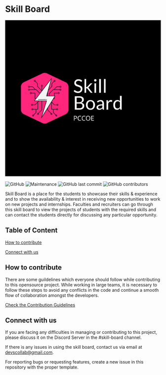 # Skill Board

![Skill Board](assets/images/logo.png) <!-- .element height="50%" width="50%" -->

![GitHub](https://img.shields.io/github/license/devscollab/skill-board) ![Maintenance](https://img.shields.io/maintenance/yes/2020) ![GitHub last commit](https://img.shields.io/github/last-commit/devscollab/skill-board) ![GitHub contributors](https://img.shields.io/github/contributors/devscollab/skill-board)

Skill Board is a place for the students to showcase their skills & experience and to show the availability & interest in receiving new opportunities to work on new projects and internships. Faculties and recruiters can go through this skill board to view the projects of students with the required skills and can contact the students directly for discussing any particular opportunity.

## Table of Content

[How to contribute](#how-to-contribute)

[Connect with us](#connect-with-us)

## How to contribute

There are some guildelines which everyone should follow while contributing to this opensource project. While working in large teams, it is necessary to follow these steps to avoid any conflicts in the code and continue a smooth flow of collaboration amongst the developers.

[Check the Contribution Guidelines](./CONTRIBUTING.md)

## Connect with us

If you are facing any difficulties in managing or contributing to this project, please discuss it on the Discord Server in the #skill-board channel.

If there is any issues in using the skill board, contact us via email at [devscollab@gmail.com](mailto:devscollab@gmail.com).

For reporting bugs or requesting features, create a new issue in this repository with the proper template.
